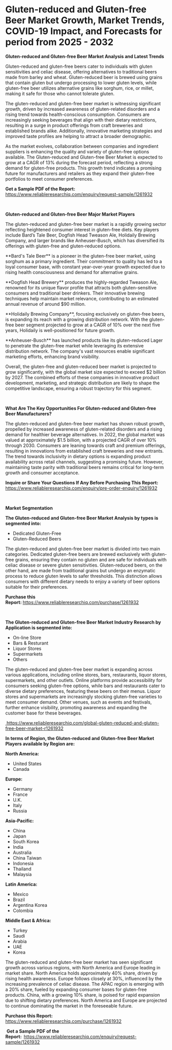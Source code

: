 <p><h1>Gluten-reduced and Gluten-free Beer Market Growth, Market Trends, COVID-19 Impact, and Forecasts for period from 2025 - 2032</h1></p><p><strong>Gluten-reduced and Gluten-free Beer Market Analysis and Latest Trends</strong></p>
<p><p>Gluten-reduced and gluten-free beers cater to individuals with gluten sensitivities and celiac disease, offering alternatives to traditional beers made from barley and wheat. Gluten-reduced beer is brewed using grains that contain gluten but undergo processing to lower gluten levels, while gluten-free beer utilizes alternative grains like sorghum, rice, or millet, making it safe for those who cannot tolerate gluten.</p><p>The gluten-reduced and gluten-free beer market is witnessing significant growth, driven by increased awareness of gluten-related disorders and a rising trend towards health-conscious consumption. Consumers are increasingly seeking beverages that align with their dietary restrictions, resulting in a surge in product offerings from craft breweries and established brands alike. Additionally, innovative marketing strategies and improved taste profiles are helping to attract a broader demographic.</p><p>As the market evolves, collaboration between companies and ingredient suppliers is enhancing the quality and variety of gluten-free options available. The Gluten-reduced and Gluten-free Beer Market is expected to grow at a CAGR of 13% during the forecast period, reflecting a strong demand for gluten-free products. This growth trend indicates a promising future for manufacturers and retailers as they expand their gluten-free portfolios to meet consumer preferences.</p></p>
<p><strong>Get a Sample PDF of the Report:&nbsp;</strong> <a href="https://www.reliableresearchiq.com/enquiry/request-sample/1261932?utm_campaign=2277&utm_medium=2&utm_source=Github&utm_content=ia&utm_term=16042025&utm_id=gluten-reduced-and-gluten-free-beer">https://www.reliableresearchiq.com/enquiry/request-sample/1261932</a></p>
<p>&nbsp;</p>
<p><strong>Gluten-reduced and Gluten-free Beer Major Market Players</strong></p>
<p><p>The gluten-reduced and gluten-free beer market is a rapidly growing sector reflecting heightened consumer interest in gluten-free diets. Key players include Bard’s Tale Beer, Dogfish Head Tweason Ale, Holidaily Brewing Company, and larger brands like Anheuser-Busch, which has diversified its offerings with gluten-free and gluten-reduced options.</p><p>**Bard's Tale Beer** is a pioneer in the gluten-free beer market, using sorghum as a primary ingredient. Their commitment to quality has led to a loyal consumer base, with constant year-over-year growth expected due to rising health consciousness and demand for alternative grains. </p><p>**Dogfish Head Brewery** produces the highly-regarded Tweason Ale, renowned for its unique flavor profile that attracts both gluten-sensitive consumers and traditional beer drinkers. Their innovative brewing techniques help maintain market relevance, contributing to an estimated annual revenue of around $90 million.</p><p>**Holidaily Brewing Company**, focusing exclusively on gluten-free beers, is expanding its reach with a growing distribution network. With the gluten-free beer segment projected to grow at a CAGR of 10% over the next five years, Holidaily is well-positioned for future growth.</p><p>**Anheuser-Busch** has launched products like its gluten-reduced Lager to penetrate the gluten-free market while leveraging its extensive distribution network. The company's vast resources enable significant marketing efforts, enhancing brand visibility.</p><p>Overall, the gluten-free and gluten-reduced beer market is projected to grow significantly, with the global market size expected to exceed $2 billion by 2027. The combined efforts of these companies in innovative product development, marketing, and strategic distribution are likely to shape the competitive landscape, ensuring a robust trajectory for this segment.</p></p>
<p>&nbsp;</p>
<p><strong>What Are The Key Opportunities For Gluten-reduced and Gluten-free Beer Manufacturers?</strong></p>
<p><p>The gluten-reduced and gluten-free beer market has shown robust growth, propelled by increased awareness of gluten-related disorders and a rising demand for healthier beverage alternatives. In 2022, the global market was valued at approximately $1.5 billion, with a projected CAGR of over 10% through 2030. Consumers are leaning towards craft and premium offerings, resulting in innovations from established craft breweries and new entrants. The trend towards inclusivity in dietary options is expanding product availability across retail channels, suggesting a promising future. However, maintaining taste parity with traditional beers remains critical for long-term growth and consumer acceptance.</p></p>
<p><strong>Inquire or Share Your Questions If Any Before Purchasing This Report:</strong> <a href="https://www.reliableresearchiq.com/enquiry/pre-order-enquiry/1261932?utm_campaign=2277&utm_medium=2&utm_source=Github&utm_content=ia&utm_term=16042025&utm_id=gluten-reduced-and-gluten-free-beer">https://www.reliableresearchiq.com/enquiry/pre-order-enquiry/1261932</a></p>
<p>&nbsp;</p>
<p><strong>Market Segmentation</strong></p>
<p><strong>The Gluten-reduced and Gluten-free Beer Market Analysis by types is segmented into:</strong></p>
<p><ul><li>Dedicated Gluten-Free</li><li>Gluten-Reduced Beers</li></ul></p>
<p><p>The gluten-reduced and gluten-free beer market is divided into two main categories. Dedicated gluten-free beers are brewed exclusively with gluten-free grains, ensuring they contain no gluten and are safe for individuals with celiac disease or severe gluten sensitivities. Gluten-reduced beers, on the other hand, are made from traditional grains but undergo an enzymatic process to reduce gluten levels to safer thresholds. This distinction allows consumers with different dietary needs to enjoy a variety of beer options suitable for their preferences.</p></p>
<p><strong>Purchase this Report:&nbsp;</strong><a href="https://www.reliableresearchiq.com/purchase/1261932?utm_campaign=2277&utm_medium=2&utm_source=Github&utm_content=ia&utm_term=16042025&utm_id=gluten-reduced-and-gluten-free-beer">https://www.reliableresearchiq.com/purchase/1261932</a></p>
<p>&nbsp;</p>
<p><strong>The Gluten-reduced and Gluten-free Beer Market Industry Research by Application is segmented into:</strong></p>
<p><ul><li>On-line Store</li><li>Bars & Resturant</li><li>Liquor Stores</li><li>Supermarkets</li><li>Others</li></ul></p>
<p><p>The gluten-reduced and gluten-free beer market is expanding across various applications, including online stores, bars, restaurants, liquor stores, supermarkets, and other outlets. Online platforms provide accessibility for consumers seeking gluten-free options, while bars and restaurants cater to diverse dietary preferences, featuring these beers on their menus. Liquor stores and supermarkets are increasingly stocking gluten-free varieties to meet consumer demand. Other venues, such as events and festivals, further enhance visibility, promoting awareness and expanding the customer base for these beverages.</p></p>
<p><a href="https://www.reliableresearchiq.com/global-gluten-reduced-and-gluten-free-beer-market-r1261932?utm_campaign=2277&utm_medium=2&utm_source=Github&utm_content=ia&utm_term=16042025&utm_id=gluten-reduced-and-gluten-free-beer">&nbsp;https://www.reliableresearchiq.com/global-gluten-reduced-and-gluten-free-beer-market-r1261932</a></p>
<p><strong>In terms of Region, the Gluten-reduced and Gluten-free Beer Market Players available by Region are:</strong></p>
<p>
    <p> <strong> North America: </strong>
        <ul>
            <li>United States</li>
            <li>Canada</li>
        </ul>
        </p> 
    <p> <strong> Europe: </strong>
        <ul>
            <li>Germany</li>
            <li>France</li>
            <li>U.K.</li>
            <li>Italy</li>
            <li>Russia</li>
        </ul>
        </p> 
    <p> <strong> Asia-Pacific: </strong>
        <ul>
            <li>China</li>
            <li>Japan</li>
            <li>South Korea</li>
            <li>India</li>
            <li>Australia</li>
            <li>China Taiwan</li>
            <li>Indonesia</li>
            <li>Thailand</li>
            <li>Malaysia</li>
        </ul>
        </p> 
    <p> <strong> Latin America: </strong>
        <ul>
            <li>Mexico</li>
            <li>Brazil</li>
            <li>Argentina Korea</li>
            <li>Colombia</li>
        </ul>
        </p> 
    <p> <strong> Middle East & Africa: </strong>
        <ul>
            <li>Turkey</li>
            <li>Saudi</li>
            <li>Arabia</li>
            <li>UAE</li>
            <li>Korea</li>
        </ul>
    </p>
    </p>
<p><p>The gluten-reduced and gluten-free beer market has seen significant growth across various regions, with North America and Europe leading in market share. North America holds approximately 40% share, driven by rising health awareness. Europe follows closely at 30%, influenced by the increasing prevalence of celiac disease. The APAC region is emerging with a 20% share, fueled by expanding consumer bases for gluten-free products. China, with a growing 10% share, is poised for rapid expansion due to shifting dietary preferences. North America and Europe are projected to continue dominating the market in the foreseeable future.</p></p>
<p><strong>Purchase this Report: </strong><a href="https://www.reliableresearchiq.com/purchase/1261932?utm_campaign=2277&utm_medium=2&utm_source=Github&utm_content=ia&utm_term=16042025&utm_id=gluten-reduced-and-gluten-free-beer">https://www.reliableresearchiq.com/purchase/1261932</a></p>
<p>&nbsp;<strong>Get a Sample PDF of the Report:&nbsp;&nbsp;</strong><a href="https://www.reliableresearchiq.com/enquiry/request-sample/1261932?utm_campaign=2277&utm_medium=2&utm_source=Github&utm_content=ia&utm_term=16042025&utm_id=gluten-reduced-and-gluten-free-beer">https://www.reliableresearchiq.com/enquiry/request-sample/1261932</a></p>
<p><strong></strong></p>
<p><p></p><p></p><p></p></p>